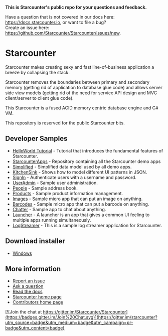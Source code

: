 __This is Starcounter's public repo for your questions and feedback.__

Have a question that is not covered in our docs here: https://docs.starcounter.io, or want to file a bug?  
Create an issue here: https://github.com/Starcounter/Starcounter/issues/new.

# Starcounter

Starcounter makes creating sexy and fast line-of-business application a breeze by collapsing the stack.

Starcounter removes the boundaries between primary and secondary memory (getting rid of application to database glue code) and allows server side view models (getting rid of the need for service API design and MVC client/server to client glue code).

This Starcounter is a fused ACID memory centric database engine and C# VM. 

This repository is reserved for the public Starcounter bits.

## Developer Samples

* [HelloWorld Tutorial](https://docs.starcounter.io/tutorial/) - Tutorial that introduces the fundamental features of Starcounter.
* [StarcounterApps](https://github.com/Starcounterapps) - Repository containing all the Starcounter demo apps
* [Simplified](https://github.com/StarcounterApps/Simplified) - Simplified data model used by all demo apps.
* [KitchenSink](https://github.com/StarcounterApps/KitchenSink/) - Shows how to model different UI patterns in JSON.
* [SignIn](https://github.com/StarcounterApps/SignIn) - Authenticate users with a username and password.
* [UserAdmin](https://github.com/StarcounterApps/UserAdmin) - Sample user administration.
* [People](https://github.com/StarcounterApps/People) - Sample address book.
* [Products](https://github.com/StarcounterApps/Products) - Sample product information management.
* [Images](https://github.com/StarcounterApps/Images) - Sample micro app that can put an image on anything.
* [Barcodes](https://github.com/StarcounterApps/Barcodes) - Sample micro app that can put a barcode on anything.
* [Chatter](https://github.com/StarcounterApps/Chatter) - Sample app to chat about anything.
* [Launcher](https://github.com/StarcounterApps/Launcher) - A launcher is an app that gives a common UI feeling to multiple apps running simultaneously.
* [LogStreamer](https://github.com/StarcounterApps/LogStreamer) - This is a sample log streamer application for Starcounter.

## Download installer
* [Windows](http://starcounter.io/download/)

## More information

* [Report an issue](https://github.com/Starcounter/Starcounter/issues/new)
* [Ask a question](https://github.com/Starcounter/Starcounter/issues/new)
* [Read the docs](https://docs.starcounter.io) 
* [Starcounter home page](http://www.starcounter.com)
* [Contributors home page](http://starcounter.io) 

[![Join the chat at https://gitter.im/Starcounter/Starcounter](https://badges.gitter.im/Join%20Chat.svg)](https://gitter.im/starcounter?utm_source=badge&utm_medium=badge&utm_campaign=pr-badge&utm_content=badge)
